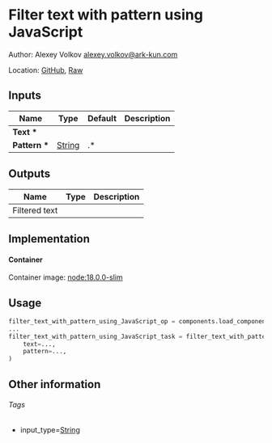 <!-- BEGIN_GENERATED_CONTENT -->
# Filter text with pattern using JavaScript

Author: Alexey Volkov <alexey.volkov@ark-kun.com>

Location: [GitHub](https://github.com/Ark-kun/pipeline_components/blob/master/components/sample/JavaScript/component.yaml), [Raw](https://raw.githubusercontent.com/Ark-kun/pipeline_components/master/components/sample/JavaScript/component.yaml)

## Inputs

|Name|Type|Default|Description|
|-|-|-|-|
|**Text** **\***||||
|**Pattern** **\***|[String]|.*||

## Outputs

|Name|Type|Description|
|-|-|-|
|Filtered text|||

## Implementation

#### Container

Container image: [node:18.0.0-slim](https://hub.docker.com/r/_/node)

## Usage

```python
filter_text_with_pattern_using_JavaScript_op = components.load_component_from_url("https://raw.githubusercontent.com/Ark-kun/pipeline_components/master/components/sample/JavaScript/component.yaml")
...
filter_text_with_pattern_using_JavaScript_task = filter_text_with_pattern_using_JavaScript_op(
    text=...,
    pattern=...,
)
```

## Other information

###### Tags

* input_type=[String]

[String]: https://github.com/Ark-kun/pipeline_components/tree/master/types/String
<!-- END_GENERATED_CONTENT -->

